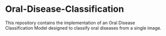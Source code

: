 # Oral-Disease-Classification
This repository contains the implementation of an Oral Disease Classification Model designed to classify oral diseases from a single image. 
